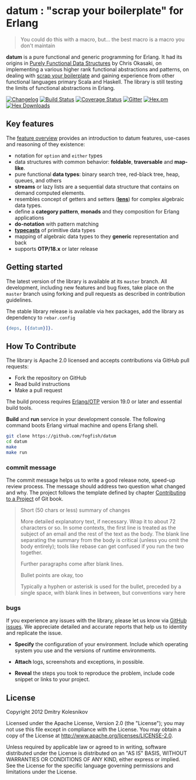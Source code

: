 # datum : "scrap your boilerplate" for Erlang

> You could do this with a macro, but...
> the best macro is a macro you don't maintain

**datum** is a pure functional and generic programming for Erlang. It had its origins in [Purely Functional Data Structures](https://www.cs.cmu.edu/~rwh/theses/okasaki.pdf) by Chris Okasaki, on implementing a various higher rank functional abstractions and patterns, on dealing with [scrap your boilerplate](https://www.microsoft.com/en-us/research/publication/scrap-your-boilerplate-with-class/) and gaining experience from other functional languages primary Scala and Haskell. The library is still testing the limits of functional abstractions in Erlang. 

[![Changelog](https://img.shields.io/badge/changelog-latest-green.svg)](CHANGELOG.md) 
[![Build Status](https://secure.travis-ci.org/fogfish/datum.svg?branch=master)](http://travis-ci.org/fogfish/datum) 
[![Coverage Status](https://coveralls.io/repos/github/fogfish/datum/badge.svg?branch=master)](https://coveralls.io/github/fogfish/datum?branch=master) 
[![Gitter](https://badges.gitter.im/Join%20Chat.svg)](https://gitter.im/generic-programming-for-erlang/datum)
[![Hex.pm](https://img.shields.io/hexpm/v/datum.svg)](https://hex.pm/packages/datum) 
[![Hex Downloads](https://img.shields.io/hexpm/dt/datum.svg)](https://hex.pm/packages/datum)


## Key features

The [feature overview](doc/features.md) provides an introduction to datum features, use-cases and reasoning of they existence:

* notation for `option` and `either` types
* data structures with common behavior: **foldable**, **traversable** and **map-like**. 
* pure functional **data types**: binary search tree, red-black tree, heap, queues, and others
* **streams** or lazy lists are a sequential data structure that contains on demand computed elements.
* resembles concept of getters and setters ([**lens**](doc/lens.md)) for complex algebraic data types.
* define a **category pattern**, **monads** and they composition for Erlang applications
* **do-notation** with pattern matching
* [**typecasts**](doc/typecast.md) of primitive data types
* mapping of algebraic data types to they **generic** representation and back
* supports **OTP/18.x** or later release


## Getting started

The latest version of the library is available at its `master` branch. All development, including new features and bug fixes, take place on the `master` branch using forking and pull requests as described in contribution guidelines.

The stable library release is available via hex packages, add the library as dependency to `rebar.config`

```erlang
{deps, [{datum}]}.
``` 


## How To Contribute

The library is Apache 2.0 licensed and accepts contributions via GitHub pull requests:

* Fork the repository on GitHub
* Read build instructions
* Make a pull request

The build process requires [Erlang/OTP](http://www.erlang.org/downloads) version 19.0 or later and essential build tools.

**Build** and **run** service in your development console. The following command boots Erlang virtual machine and opens Erlang shell.

```bash
git clone https://github.com/fogfish/datum
cd datum
make
make run
```


### commit message

The commit message helps us to write a good release note, speed-up review process. The message should address two question what changed and why. The project follows the template defined by chapter [Contributing to a Project](http://git-scm.com/book/ch5-2.html) of Git book.

>
> Short (50 chars or less) summary of changes
>
> More detailed explanatory text, if necessary. Wrap it to about 72 characters or so. In some contexts, the first line is treated as the subject of an email and the rest of the text as the body. The blank line separating the summary from the body is critical (unless you omit the body entirely); tools like rebase can get confused if you run the two together.
> 
> Further paragraphs come after blank lines.
> 
> Bullet points are okay, too
> 
> Typically a hyphen or asterisk is used for the bullet, preceded by a single space, with blank lines in between, but conventions vary here
>
>

### bugs

If you experience any issues with the library, please let us know via [GitHub issues](https://github.com/fogfish/datum/issue). We appreciate detailed and accurate reports that help us to identity and replicate the issue. 

* **Specify** the configuration of your environment. Include which operating system you use and the versions of runtime environments. 

* **Attach** logs, screenshots and exceptions, in possible.

* **Reveal** the steps you took to reproduce the problem, include code snippet or links to your project.



## License

Copyright 2012 Dmitry Kolesnikov

Licensed under the Apache License, Version 2.0 (the "License"); you may not use this file except in compliance with the License. You may obtain a copy of the License at http://www.apache.org/licenses/LICENSE-2.0.

Unless required by applicable law or agreed to in writing, software distributed under the License is distributed on an "AS IS" BASIS, WITHOUT WARRANTIES OR CONDITIONS OF ANY KIND, either express or implied. See the License for the specific language governing permissions and limitations under the License.

